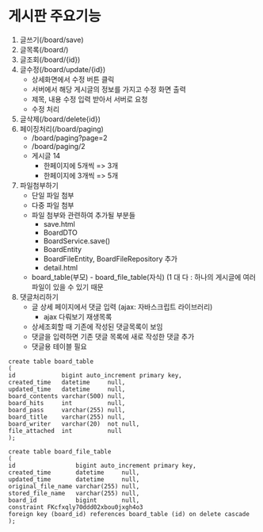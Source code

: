 # 게시판 주요기능
1. 글쓰기(/board/save)
2. 글목록(/board/)
3. 글조회(/board/{id})
4. 글수정(/board/update/{id})
    - 상세화면에서 수정 버튼 클릭
    - 서버에서 해당 게시글의 정보를 가지고 수정 화면 출력
    - 제목, 내용 수정 입력 받아서 서버로 요청
    - 수정 처리
5. 글삭제(/board/delete{id})
6. 페이징처리(/board/paging)
   - /board/paging?page=2
   - /board/paging/2
   - 게시글 14
     - 한페이지에 5개씩 => 3개
     - 한페이지에 3개씩 => 5개
7. 파일첨부하기
   - 단일 파일 첨부
   - 다중 파일 첨부
   - 파일 첨부와 관련하여 추가될 부분들
     - save.html
     - BoardDTO
     - BoardService.save()
     - BoardEntity
     - BoardFileEntity, BoardFileRepository 추가
     - detail.html
   - board_table(부모) - board_file_table(자식) (1 대 다 : 하나의 게시글에 여러 파일이 있을 수 있기 때문
8. 댓글처리하기
   - 글 상세 페이지에서 댓글 입력 (ajax: 자바스크립트 라이브러리)
     - ajax 다뤄보기 재생목록
   - 상세조회할 때 기존에 작성된 댓글목록이 보임
   - 댓글을 입력하면 기존 댓글 목록에 새로 작성한 댓글 추가
   - 댓글용 테이블 필요

~~~
create table board_table
(
id             bigint auto_increment primary key,
created_time   datetime     null,
updated_time   datetime     null,
board_contents varchar(500) null,
board_hits     int          null,
board_pass     varchar(255) null,
board_title    varchar(255) null,
board_writer   varchar(20)  not null,
file_attached  int          null
);

create table board_file_table
(
id                 bigint auto_increment primary key,
created_time       datetime     null,
updated_time       datetime     null,
original_file_name varchar(255) null,
stored_file_name   varchar(255) null,
board_id           bigint       null,
constraint FKcfxqly70ddd02xbou0jxgh4o3
foreign key (board_id) references board_table (id) on delete cascade
);
~~~